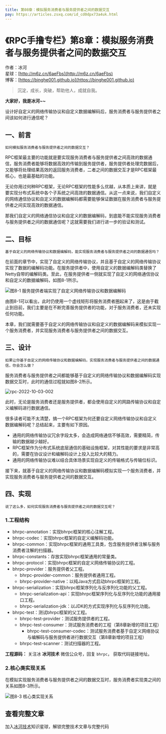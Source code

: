 ```yaml
---
title: 第08章：模拟服务消费者与服务提供者之间的数据交互
pay: https://articles.zsxq.com/id_cd0dpx73a4uk.html
---
```


# 《RPC手撸专栏》第8章：模拟服务消费者与服务提供者之间的数据交互

作者：冰河
<br/>星球：[http://m6z.cn/6aeFbs](http://m6z.cn/6aeFbs)
<br/>博客：[https://binghe001.github.io](https://binghe001.github.io)

> 沉淀，成长，突破，帮助他人，成就自我。

**大家好，我是冰河~~**

设计好自定义的网络传输协议和自定义数据编解码后，服务消费者与服务提供者之间该如何进行通信呢？

## 一、前言

`如何模拟服务消费者与服务提供者之间的数据交互？`

RPC框架最主要的功能就是要实现服务消费者与服务提供者之间高效的数据通信，服务消费者能够将数据高效的传输到服务提供者，服务提供者处理完数据后，又能够将处理结果高效的返回服务消费者，二者之间的数据交互才是RPC框架最核心，也是最基础的功能。

无论你用过何种RPC框架，无论RPC框架的性能多么优越，从本质上来讲，就是要实现分布式系统中各个子系统之间高效的数据通信。从这一点来说，我们自定义的网络通信协议和自定义的数据编解码都需要能够保证数据在服务消费者与服务提供者之间实现高效的数据通信。

那我们自定义的网络通信协议和自定义的数据编解码，到底能不能实现服务消费者与服务提供者之间的数据通信呢？这就需要我们进行进一步的验证和测试。

## 二、目标

`基于自定义的网络传输协议和数据编解码，能实现服务消费者与服务提供者之间的数据通信吗？`

在前面的章节中，实现了自定义的网络传输协议，并且基于自定义的网络传输协议实现了数据的编解码功能。在服务提供者中，使用自定义的数据编解码类替换了Netty自带的编解码类。至此，在服务提供者一侧就实现了自定义的网络通信协议和自定义的数据编解码，如图8-1所示。

![图8-1 服务提供者端实现了自定义网络传输协议和数据编解码](https://binghe001.github.io/assets/images/middleware/rpc/rpc-2022-10-03-001.png)

由图8-1可以看出，此时仍使用一个虚线矩形将服务消费者圈起来了，这是由于截止到目前，我们主要是在不断完善服务提供者的功能，对于服务消费者，还未实现任何功能。

本章，我们就需要基于自定义的网络传输协议和自定义的数据编解码来模拟实现一个服务消费者，并实现服务消费者与服务提供者之间的数据交互。

## 三、设计

`如果让你基于自定义的网络传输协议和数据编解码，实现服务消费者与服务提供者之间的数据通信，你会怎么做？`

服务消费者与服务提供者之间都能够基于自定义的网络传输协议和数据编解码实现数据交互时，此时的通信过程就如图8-2所示。

![rpc-2022-10-03-002](https://binghe001.github.io/assets/images/middleware/rpc/rpc-2022-10-03-002.png)

此时，无论是服务消费者还是服务提供者，都会使用自定义的网路传输协议和自定义编解码进行数据通信。

很多读者可能不太清楚，搞一个RPC框架为何还要自定义网络传输协议和自定义数据编解码呢？总结起来，主要有如下原因。

* 通用的网络传输协议冗余字段太多，会造成网络通信不够高效，需要精简，传输的数据越少越好。
* RPC框架作为分布式系统底层通信的基础设施框架，对其性能的要求是非常高的，需要在协议设计和编解码设计上投入比较大的精力。
* 通用的网络传输协议难以结合具体场景实现自定义的传输格式与传输位标识。

接下来，就基于自定义的网络传输协议和数据编解码模拟实现一个服务消费者，并实现服务消费者与服务提供者之间的数据交互。

## 四、实现

`说了这么多，如何实现服务消费者与服务提供者之间的数据交互呢？`

### 1.工程结构

* bhrpc-annotation：实现bhrpc框架的核心注解工程。
* bhrpc-codec：实现bhrpc框架的自定义编解码功能。
* bhrpc-common：实现bhrpc框架的通用工具类，包含服务提供者注解与服务消费者注解的扫描器。
* bhrpc-constants：存放实现bhrpc框架通用的常量类。
* bhrpc-protocol：实现bhrpc框架的自定义网络传输协议的工程。
* bhrpc-provider：服务提供者父工程。
  - bhrpc-provider-common：服务提供者通用工程。
  - bhrpc-provider-native：以纯Java方式启动bhrpc框架的工程。
* bhrpc-serialization：实现bhrpc框架序列化与反序列化功能的父工程。
  - bhrpc-serialization-api：实现bhrpc框架序列化与反序列化功能的通用接口工程。
  - bhrpc-serialization-jdk：以JDK的方式实现序列化与反序列化功能。
* bhrpc-test：测试bhrpc框架的父工程。 
  - bhrpc-test-provider：测试服务提供者的工程。
  - bhrpc-test-consumer：测试服务消费者的工程（第8章新增的项目工程）
    - bhrpc-test-consumer-codec：测试服务消费者基于自定义网络协议与编解码与服务提供者进行数据交互（第8章新增的项目工程）
  - bhrpc-test-scanner：测试扫描器的工程。

**工程源码：** 关注冰 **冰河技术** 微信公众号，回复 `bhrpc`， 获取代码链接地址。

### 2.核心类实现关系

在模拟实现服务消费者与服务提供者之间的数据交互时，服务消费者实现类之间的关系如图8-3所示。

![图8-3 核心类实现关系](https://binghe001.github.io/assets/images/middleware/rpc/rpc-2022-10-03-003.png)

## 查看完整文章

加入[冰河技术](http://m6z.cn/6aeFbs)知识星球，解锁完整技术文章与完整代码